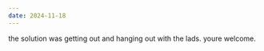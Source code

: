 ```yaml
---
date: 2024-11-18
---
```


the solution was getting out and hanging out with the lads. youre welcome.
